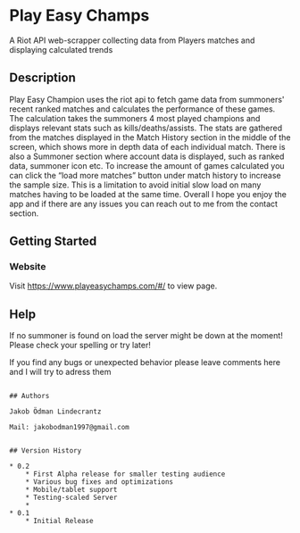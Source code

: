 # Play Easy Champs

A Riot API web-scrapper collecting data from Players matches and displaying calculated trends

## Description

Play Easy Champion uses the riot api to fetch game data from summoners' recent ranked matches and calculates the performance of these games. The calculation takes the summoners 4 most played champions and displays relevant stats such as kills/deaths/assists. The stats are gathered from the matches displayed in the Match History section in the middle of the screen, which shows more in depth data of each individual match. There is also a Summoner section where account data is displayed, such as ranked data, summoner icon etc. To increase the amount of games calculated you can click the “load more matches” button under match history to increase the sample size. This is a limitation to avoid initial slow load on many matches having to be loaded at the same time. Overall I hope you enjoy the app and if there are any issues you can reach out to me from the contact section.

## Getting Started

### Website

Visit https://www.playeasychamps.com/#/ to view page.

## Help

If no summoner is found on load the server might be down at the moment! Please check your spelling or try later!

If you find any bugs or unexpected behavior please leave comments here and I will try to adress them
```

## Authors

Jakob Ödman Lindecrantz

Mail: jakobodman1997@gmail.com


## Version History

* 0.2
    * First Alpha release for smaller testing audience
    * Various bug fixes and optimizations
    * Mobile/tablet support
    * Testing-scaled Server
    * 
* 0.1
    * Initial Release

